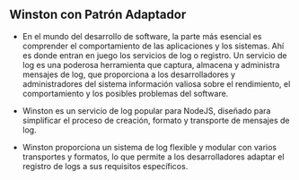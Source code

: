 ## Winston con Patrón Adaptador

- En el mundo del desarrollo de software, la parte más esencial es comprender el comportamiento de las aplicaciones y los sistemas. Ahí es donde entran en juego los servicios de log o registro. Un servicio de log es una poderosa herramienta que captura, almacena y administra mensajes de log, que proporciona a los desarrolladores y administradores del sistema información valiosa sobre el rendimiento, el comportamiento y los posibles problemas del software. 

- Winston es un servicio de log popular para NodeJS, diseñado para simplificar el proceso de creación, formato y transporte de mensajes de log.

- Winston proporciona un sistema de log flexible y modular con varios transportes y formatos, lo que permite a los desarrolladores adaptar el registro de logs a sus requisitos específicos.

